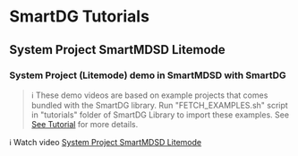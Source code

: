 # SmartDG Tutorials
## System Project SmartMDSD Litemode

### System Project (Litemode) demo in SmartMDSD with SmartDG

> :information_source: These demo videos are based on example projects that comes bundled with the SmartDG library. Run "FETCH_EXAMPLES.sh" script in "tutorials" folder of SmartDG Library to import these examples. See [See Tutorial](../01_02_Installing_SmartDG_Library/README.md) for more details.

:information_source: Watch video [System Project SmartMDSD Litemode](System_Project_SmartMDSD_Litemode_A.mp4)


